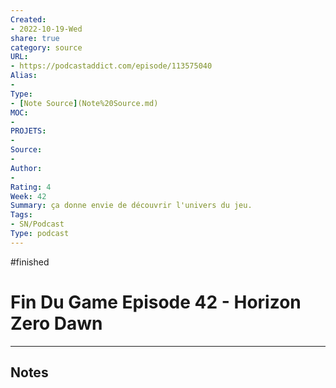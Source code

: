 ```yaml
---
Created: 
- 2022-10-19-Wed
share: true 
category: source
URL:
- https://podcastaddict.com/episode/113575040
Alias:
- 
Type: 
- [Note Source](Note%20Source.md)
MOC:
- 
PROJETS:
- 
Source:
- 
Author:
- 
Rating: 4
Week: 42
Summary: ça donne envie de découvrir l'univers du jeu.
Tags:
- SN/Podcast 
Type: podcast
---
```

#finished 
# Fin Du Game Episode 42 - Horizon Zero Dawn


***
## Notes

